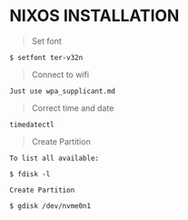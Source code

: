# NIXOS INSTALLATION

> Set font
```
$ setfont ter-v32n
```

> Connect to wifi
```
Just use wpa_supplicant.md
```

> Correct time and date
```
timedatectl
```

> Create Partition

```
To list all available:

$ fdisk -l
```
```
Create Partition

$ gdisk /dev/nvme0n1
```